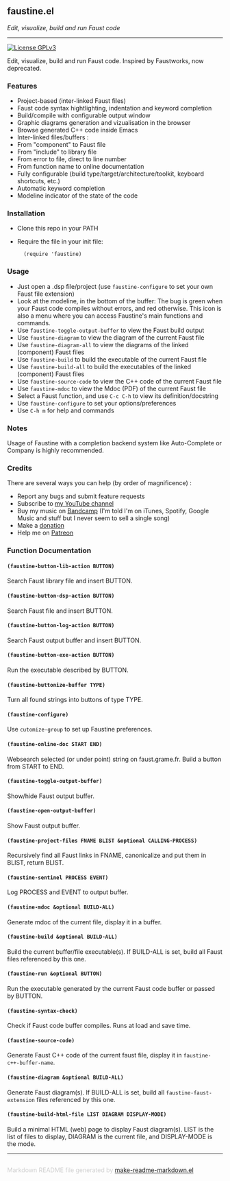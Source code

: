 ## faustine.el
*Edit, visualize, build and run Faust code*

---
[![License GPLv3](https://img.shields.io/badge/license-GPL_v3-green.svg)](http://www.gnu.org/licenses/gpl-3.0.html)

Edit, visualize, build and run Faust code.
Inspired by Faustworks, now deprecated.

### Features

- Project-based (inter-linked Faust files)
- Faust code syntax hightlighting, indentation and keyword completion
- Build/compile with configurable output window
- Graphic diagrams generation and vizualisation in the browser
- Browse generated C++ code inside Emacs
- Inter-linked files/buffers :
- From "component" to Faust file
- From "include" to library file
- From error to file, direct to line number
- From function name to online documentation
- Fully configurable (build type/target/architecture/toolkit, keyboard shortcuts, etc.)
- Automatic keyword completion
- Modeline indicator of the state of the code

### Installation

- Clone this repo in your PATH
- Require the file in your init file:

        (require 'faustine)

### Usage

- Just open a .dsp file/project (use `faustine-configure` to set your own Faust file extension)
- Look at the modeline, in the bottom of the buffer: The bug is green when your Faust code compiles without errors, and red otherwise. This icon is also a menu where you can access Faustine's main functions and commands.
- Use `faustine-toggle-output-buffer` to view the Faust build output
- Use `faustine-diagram` to view the diagram of the current Faust file
- Use `faustine-diagram-all` to view the diagrams of the linked (component) Faust files
- Use `faustine-build` to build the executable of the current Faust file
- Use `faustine-build-all` to build the executables of the linked (component) Faust files
- Use `faustine-source-code` to view the C++ code of the current Faust file
- Use `faustine-mdoc` to view the Mdoc (PDF) of the current Faust file
- Select a Faust function, and use `C-c C-h` to view its definition/docstring
- Use `faustine-configure` to set your options/preferences
- Use `C-h m` for help and commands

### Notes

Usage of Faustine with a completion backend system
like Auto-Complete or Company is highly recommended.


### Credits

There are several ways you can help (by order of magnificence) :

- Report any bugs and submit feature requests
- Subscribe to [my YouTube channel](https://www.youtube.com/c/YassinPhilip-ManyRecords)
- Buy my music on [Bandcamp](https://yassinphilip.bandcamp.com) (I'm told I'm on iTunes, Spotify, Google Music and stuff but I never seem to sell a single song)
- Make a [donation](https://www.paypal.com/cgi-bin/webscr?cmd=_donations&business=yassinphil%40gmail%2ecom&lc=BM&item_name=Yassin%20Philip&no_note=0&currency_code=USD&bn=PP%2dDonationsBF%3abtn_donateCC_LG%2egif%3aNonHostedGuest)
- Help me on [Patreon](http://www.patreon.com/yassinphilip)

### Function Documentation


#### `(faustine-button-lib-action BUTTON)`

Search Faust library file and insert BUTTON.

#### `(faustine-button-dsp-action BUTTON)`

Search Faust file and insert BUTTON.

#### `(faustine-button-log-action BUTTON)`

Search Faust output buffer and insert BUTTON.

#### `(faustine-button-exe-action BUTTON)`

Run the executable described by BUTTON.

#### `(faustine-buttonize-buffer TYPE)`

Turn all found strings into buttons of type TYPE.

#### `(faustine-configure)`

Use `cutomize-group` to set up Faustine preferences.

#### `(faustine-online-doc START END)`

Websearch selected (or under point) string on faust.grame.fr.
Build a button from START to END.

#### `(faustine-toggle-output-buffer)`

Show/hide Faust output buffer.

#### `(faustine-open-output-buffer)`

Show Faust output buffer.

#### `(faustine-project-files FNAME BLIST &optional CALLING-PROCESS)`

Recursively find all Faust links in FNAME, canonicalize and put them in BLIST, return BLIST.

#### `(faustine-sentinel PROCESS EVENT)`

Log PROCESS and EVENT to output buffer.

#### `(faustine-mdoc &optional BUILD-ALL)`

Generate mdoc of the current file, display it in a buffer.

#### `(faustine-build &optional BUILD-ALL)`

Build the current buffer/file executable(s).
If BUILD-ALL is set, build all Faust files referenced by this one.

#### `(faustine-run &optional BUTTON)`

Run the executable generated by the current Faust code buffer or passed by BUTTON.

#### `(faustine-syntax-check)`

Check if Faust code buffer compiles. Runs at load and save time.

#### `(faustine-source-code)`

Generate Faust C++ code of the current faust file, display it in `faustine-c++-buffer-name`.

#### `(faustine-diagram &optional BUILD-ALL)`

Generate Faust diagram(s).
If BUILD-ALL is set, build all `faustine-faust-extension` files referenced by this one.

#### `(faustine-build-html-file LIST DIAGRAM DISPLAY-MODE)`

Build a minimal HTML (web) page to display Faust diagram(s).
LIST is the list of files to display, DIAGRAM is the current file, and DISPLAY-MODE is the mode.

-----
<div style="padding-top:15px;color: #d0d0d0;">
Markdown README file generated by
<a href="https://github.com/mgalgs/make-readme-markdown">make-readme-markdown.el</a>
</div>
